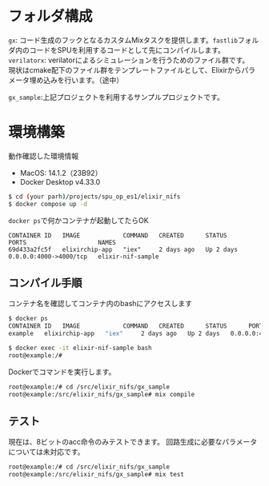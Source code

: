# フォルダ構成

`gx`: コード生成のフックとなるカスタムMixタスクを提供します。`fastlib`フォルダ内のコードをSPUを利用するコードとして先にコンパイルします。  
`verilatorx`: verilatorによるシミュレーションを行うためのファイル群です。  
現状はcmake配下のファイル群をテンプレートファイルとして、Elixirからパラメータ埋め込みを行います。（途中）  

`gx_sample`:上記プロジェクトを利用するサンプルプロジェクトです。

# 環境構築

動作確認した環境情報

- MacOS: 14.1.2（23B92）
- Docker Desktop v4.33.0

```bash
$ cd (your parh)/projects/spu_op_es1/elixir_nifs
$ docker compose up -d
```

`docker ps`で何かコンテナが起動してたらOK

```
CONTAINER ID   IMAGE            COMMAND   CREATED      STATUS      PORTS                    NAMES
69d433a2fc5f   elixirchip-app   "iex"     2 days ago   Up 2 days   0.0.0.0:4000->4000/tcp   elixir-nif-sample
```

## コンパイル手順

コンテナ名を確認してコンテナ内のbashにアクセスします

```bash
$ docker ps
CONTAINER ID   IMAGE            COMMAND   CREATED      STATUS      PORTS                    NAMES
example   elixirchip-app   "iex"     2 days ago   Up 2 days   0.0.0.0:4000->4000/tcp   elixir-nif-sample

$ docker exec -it elixir-nif-sample bash
root@example:/#
```

Dockerでコマンドを実行します。

```bash 
root@example:/# cd /src/elixir_nifs/gx_sample
root@example:/src/elixir_nifs/gx_sample# mix compile
```

## テスト

現在は、8ビットのacc命令のみテストできます。
回路生成に必要なパラメータについては未対応です。

```bash 
root@example:/# cd /src/elixir_nifs/gx_sample
root@example:/src/elixir_nifs/gx_sample# mix test
```
